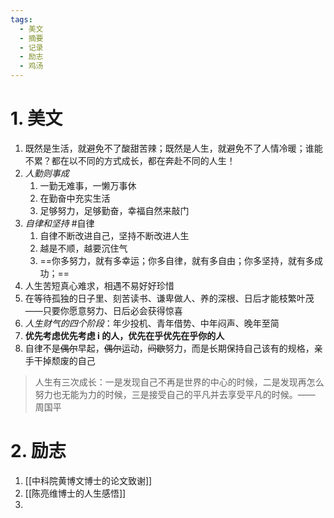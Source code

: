 ```yaml
---
tags:
  - 美文
  - 摘要
  - 记录
  - 励志
  - 鸡汤
---
```

# 1. 美文
1. 既然是生活，就避免不了酸甜苦辣；既然是人生，就避免不了人情冷暖；谁能不累？都在以不同的方式成长，都在奔赴不同的人生！
2.  *人勤则事成*
	1. 一勤无难事，一懒万事休
	2. 在勤奋中充实生活
	3. 足够努力，足够勤奋，幸福自然来敲门
2. *自律和坚持* #自律
	1. 自律不断改进自己，坚持不断改进人生
	2. 越是不顺，越要沉住气
	3. ==你多努力，就有多幸运；你多自律，就有多自由；你多坚持，就有多成功；==
3. 人生苦短真心难求，相遇不易好好珍惜
4. 在等待孤独的日子里、刻苦读书、谦卑做人、养的深根、日后才能枝繁叶茂——只要你愿意努力、日后必会获得惊喜
5. *人生财气的四个阶段*：年少投机、青年借势、中年闷声、晚年至简
6. **优先考虑优先考虑 i 的人，优先在乎优先在乎你的人**
7. 自律不是~~偶尔~~早起，~~偶尔~~运动，~~间歇~~努力，而是长期保持自己该有的规格，亲手干掉颓废的自己
> 人生有三次成长：一是发现自己不再是世界的中心的时候，二是发现再怎么努力也无能为力的时候，三是接受自己的平凡并去享受平凡的时候。—— 周国平

# 2. 励志
1. [[中科院黄博文博士的论文致谢]]
2. [[陈亮维博士的人生感悟]]
3. 
